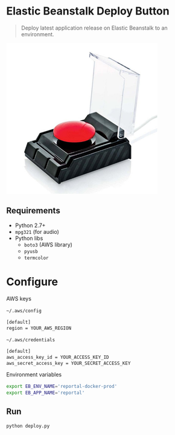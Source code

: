 # Elastic Beanstalk Deploy Button

> Deploy latest application release on Elastic Beanstalk to an environment.

<img src="./assets/big_red_button.jpg" width="400">

## Requirements

- Python 2.7+
- `mpg321` (for audio)
- Python libs
	- `boto3` (AWS library)
	- `pyusb`
	- `termcolor`

# Configure

AWS keys

`~/.aws/config`

```text
[default]
region = YOUR_AWS_REGION
```

`~/.aws/credentials`

```text
[default]
aws_access_key_id = YOUR_ACCESS_KEY_ID
aws_secret_access_key = YOUR_SECRET_ACCESS_KEY
```

Environment variables

```bash
export EB_ENV_NAME='reportal-docker-prod'
export EB_APP_NAME='reportal'
```

## Run

```bash
python deploy.py
```
